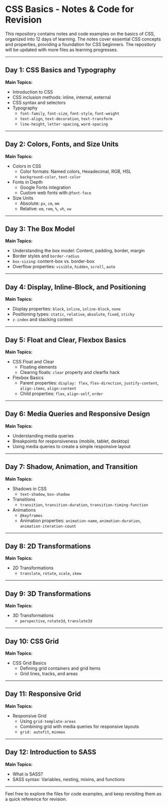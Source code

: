 # CSS Basics - Notes & Code for Revision

This repository contains notes and code examples on the basics of CSS, organized into 12 days of learning. The notes cover essential CSS concepts and properties, providing a foundation for CSS beginners. The repository will be updated with more files as learning progresses.

---

## Day 1: CSS Basics and Typography

**Main Topics:**
- Introduction to CSS
- CSS inclusion methods: inline, internal, external
- CSS syntax and selectors
- Typography
  - `font-family`, `font-size`, `font-style`, `font-weight`
  - `text-align`, `text-decoration`, `text-transform`
  - `line-height`, `letter-spacing`, `word-spacing`

---

## Day 2: Colors, Fonts, and Size Units

**Main Topics:**
- Colors in CSS
  - Color formats: Named colors, Hexadecimal, RGB, HSL
  - `background-color`, `text-color`
- Fonts in Depth
  - Google Fonts integration
  - Custom web fonts with `@font-face`
- Size Units
  - Absolute: `px`, `cm`, `mm`
  - Relative: `em`, `rem`, `%`, `vh`, `vw`

---

## Day 3: The Box Model

**Main Topics:**
- Understanding the box model: Content, padding, border, margin
- Border styles and `border-radius`
- `box-sizing`: content-box vs. border-box
- Overflow properties: `visible`, `hidden`, `scroll`, `auto`

---

## Day 4: Display, Inline-Block, and Positioning

**Main Topics:**
- Display properties: `block`, `inline`, `inline-block`, `none`
- Positioning types: `static`, `relative`, `absolute`, `fixed`, `sticky`
- `z-index` and stacking context

---

## Day 5: Float and Clear, Flexbox Basics

**Main Topics:**
- CSS Float and Clear
  - Floating elements
  - Clearing floats: `clear` property and clearfix hack
- Flexbox Basics
  - Parent properties: `display: flex`, `flex-direction`, `justify-content`, `align-items`, `align-content`
  - Child properties: `flex`, `align-self`, `order`

---

## Day 6: Media Queries and Responsive Design

**Main Topics:**
- Understanding media queries
- Breakpoints for responsiveness (mobile, tablet, desktop)
- Using media queries to create a simple responsive layout

---

## Day 7: Shadow, Animation, and Transition

**Main Topics:**
- Shadows in CSS
  - `text-shadow`, `box-shadow`
- Transitions
  - `transition`, `transition-duration`, `transition-timing-function`
- Animations
  - `@keyframes`
  - Animation properties: `animation-name`, `animation-duration`, `animation-iteration-count`

---

## Day 8: 2D Transformations

**Main Topics:**
- 2D Transformations
  - `translate`, `rotate`, `scale`, `skew`

---

## Day 9: 3D Transformations

**Main Topics:**
- 3D Transformations
  - `perspective`, `rotate3d`, `translate3d`

---

## Day 10: CSS Grid

**Main Topics:**
- CSS Grid Basics
  - Defining grid containers and grid items
  - Grid lines, tracks, and areas

---

## Day 11: Responsive Grid

**Main Topics:**
- Responsive Grid
  - Using `grid-template-areas`
  - Combining grid with media queries for responsive layouts
  - `grid: autofit`, `minmax`

---

## Day 12: Introduction to SASS

**Main Topics:**
- What is SASS?
- SASS syntax: Variables, nesting, mixins, and functions

---

Feel free to explore the files for code examples, and keep revisiting them as a quick reference for revision.

